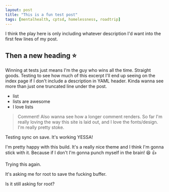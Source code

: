 ```yaml
---
layout: post
title: "This is a fun test post"
tags: [mentalhealth, cptsd, homelessness, roadtrip]
---
```



I think the play here is only including whatever description I'd want into the first few lines of my post.

## Then a new heading :star:

Winning at tests just means I'm the guy who wins all the time. Straight goods. Testing to see how much of this excerpt I'll end up seeing on the index page if I don't include a description in YAML header. Kinda wanna see more than just one truncated line under the post. 

* list
* lists are awesome
* I love lists

> Comment! Also wanna see how a longer comment renders. So far I'm really loving the way this site is laid out, and I love the fonts/design. I'm really pretty stoke.

Testing sync on save. It's working YESSA!

I'm pretty happy with this build. It's a really nice theme and I think I'm gonna stick with it. Because if I don't I'm gonna punch myself in the brain! :laughing: :thumbsup:

Trying this again.

It's asking me for root to save the fucking buffer.

Is it still asking for root?
